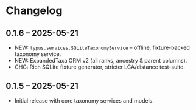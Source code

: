 # Changelog

## 0.1.6 – 2025-05-21
* NEW: `typus.services.SQLiteTaxonomyService` – offline, fixture-backed taxonomy service.
* NEW: ExpandedTaxa ORM v2 (all ranks, ancestry & parent columns).
* CHG: Rich SQLite fixture generator, stricter LCA/distance test-suite.

## 0.1.5 – 2025-05-21
* Initial release with core taxonomy services and models.